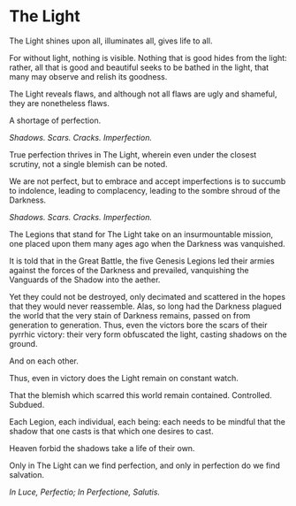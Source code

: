 # The Light

The Light shines upon all, illuminates all, gives life to all.

For without light, nothing is visible. Nothing that is good hides from the light: rather, all that is good and beautiful seeks to be bathed in the light, that many may observe and relish its goodness.

The Light reveals flaws, and although not all flaws are ugly and shameful, they are nonetheless flaws.

A shortage of perfection.&#x20;

_Shadows. Scars. Cracks. Imperfection._

True perfection thrives in The Light, wherein even under the closest scrutiny, not a single blemish can be noted.

We are not perfect, but to embrace and accept imperfections is to succumb to indolence, leading to complacency, leading to the sombre shroud of the Darkness.

_Shadows. Scars. Cracks. Imperfection._

The Legions that stand for The Light take on an insurmountable mission, one placed upon them many ages ago when the Darkness was vanquished.

It is told that in the Great Battle, the five Genesis Legions led their armies against the forces of the Darkness and prevailed, vanquishing the Vanguards of the Shadow into the aether.&#x20;

Yet they could not be destroyed, only decimated and scattered in the hopes that they would never reassemble. Alas, so long had the Darkness plagued the world that the very stain of Darkness remains, passed on from generation to generation. Thus, even the victors bore the scars of their pyrrhic victory: their very form obfuscated the light, casting shadows on the ground.

And on each other.

Thus, even in victory does the Light remain on constant watch.

That the blemish which scarred this world remain contained. Controlled. Subdued.

Each Legion, each individual, each being: each needs to be mindful that the shadow that one casts is that which one desires to cast.

Heaven forbid the shadows take a life of their own.

Only in The Light can we find perfection, and only in perfection do we find salvation.

_In Luce, Perfectio; In Perfectione, Salutis._
